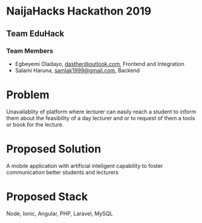 # NaijaHacks Hackathon 2019

## Team EduHack

### Team Members

- Egbeyemi Oladayo, dasther@outlook.com, Frontend and Integration
- Salami Haruna, samlak1999@gmail.com, Backend

# Problem

Unavailablity of platform where lecturer can easily reach a student to inform them about the feasibility of a day lecturer and or to request of them a tools or book for the lecture.

# Proposed Solution

A mobile application with artificial inteligent capability to foster communication better students and lecturers

# Proposed Stack

Node, Ionic, Angular, PHP, Laravel, MySQL
